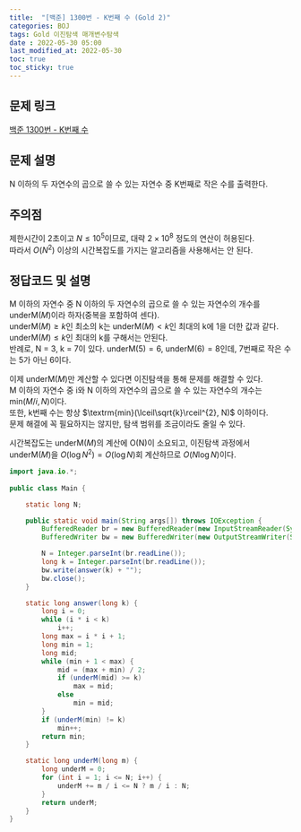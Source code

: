 ```yaml
---
title:  "[백준] 1300번 - K번째 수 (Gold 2)"
categories: BOJ
tags: Gold 이진탐색 매개변수탐색
date : 2022-05-30 05:00
last_modified_at: 2022-05-30
toc: true
toc_sticky: true
---
```


## 문제 링크

[백준 1300번 - K번째 수](https://www.acmicpc.net/problem/1300)

## 문제 설명

N 이하의 두 자연수의 곱으로 쓸 수 있는 자연수 중 K번째로 작은 수를 출력한다.

## 주의점

제한시간이 2초이고 $N \leq 10^5$이므로, 대략 $2 \times 10^8$ 정도의 연산이 허용된다.  
따라서 $O(N^2)$ 이상의 시간복잡도를 가지는 알고리즘을 사용해서는 안 된다.

## 정답코드 및 설명

M 이하의 자연수 중 N 이하의 두 자연수의 곱으로 쓸 수 있는 자연수의 개수를 $\textrm{underM}(M)$이라 하자(중복을 포함하여 센다).  
$\textrm{underM}(M) \geq k$인 최소의 k는 $\textrm{underM}(M) < k$인 최대의 k에 1을 더한 값과 같다.  
$\textrm{underM}(M) \leq k$인 최대의 k를 구해서는 안된다.  
반례로, N = 3, k = 7이 있다. $\textrm{underM}(5) = 6$, $\textrm{underM}(6) = 8$인데, 7번째로 작은 수는 5가 아닌 6이다.

이제 $\textrm{underM}(M)$만 계산할 수 있다면 이진탐색을 통해 문제를 해결할 수 있다.  
M 이하의 자연수 중 i와 N 이하의 자연수의 곱으로 쓸 수 있는 자연수의 개수는 $\textrm{min}(M/i, N)$이다.  
또한, k번째 수는 항상 $\textrm{min}(\lceil\sqrt{k}\rceil^{2}, N)$ 이하이다.  
문제 해결에 꼭 필요하지는 않지만, 탐색 범위를 조금이라도 줄일 수 있다.

시간복잡도는 $\textrm{underM}(M)$의 계산에 O(N)이 소요되고, 이진탐색 과정에서 $\textrm{underM}(M)$을 $O(\log N^{2}) = O(\log N)$회 계산하므로 $O(N\log N)$이다.

```java
import java.io.*;
    
public class Main {

    static long N;

    public static void main(String args[]) throws IOException {
        BufferedReader br = new BufferedReader(new InputStreamReader(System.in));
        BufferedWriter bw = new BufferedWriter(new OutputStreamWriter(System.out));

        N = Integer.parseInt(br.readLine());
        long k = Integer.parseInt(br.readLine());
        bw.write(answer(k) + "");
        bw.close();
    }

    static long answer(long k) {
        long i = 0;
        while (i * i < k)
            i++;
        long max = i * i + 1;
        long min = 1;
        long mid;
        while (min + 1 < max) {
            mid = (max + min) / 2;
            if (underM(mid) >= k)
                max = mid;
            else
                min = mid;
        }
        if (underM(min) != k)
            min++;
        return min;
    }

    static long underM(long m) {
        long underM = 0;
        for (int i = 1; i <= N; i++) {
            underM += m / i <= N ? m / i : N;
        }
        return underM;
    }
}
```

